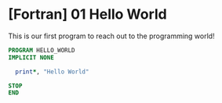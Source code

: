 # [Fortran] 01 Hello World

This is our first program to reach out to the programming world!

```f90
PROGRAM HELLO_WORLD
IMPLICIT NONE

  print*, "Hello World"

STOP
END
```

